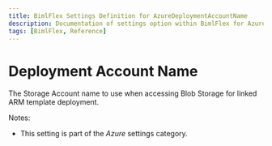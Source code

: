 ```yaml
---
title: BimlFlex Settings Definition for AzureDeploymentAccountName
description: Documentation of settings option within BimlFlex for AzureDeploymentAccountName
tags: [BimlFlex, Reference]
---
```


# Deployment Account Name

The Storage Account name to use when accessing Blob Storage for linked ARM template deployment.

Notes:

* This setting is part of the *Azure* settings category.

